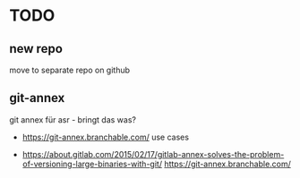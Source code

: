 TODO
====

new repo
--------
move to separate repo on github


git-annex
---------
git annex für asr - bringt das was?

- https://git-annex.branchable.com/ use cases

- https://about.gitlab.com/2015/02/17/gitlab-annex-solves-the-problem-of-versioning-large-binaries-with-git/
https://git-annex.branchable.com/
